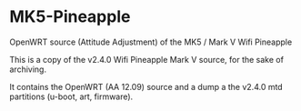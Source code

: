 # MK5-Pineapple
OpenWRT source (Attitude Adjustment) of the MK5 / Mark V Wifi Pineapple

This is a copy of the v2.4.0 Wifi Pineapple Mark V source, for the sake of archiving.

It contains the OpenWRT (AA 12.09) source and a dump a the v2.4.0 mtd partitions (u-boot, art, firmware).
